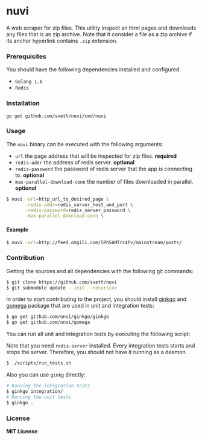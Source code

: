 # nuvi

A web scraper for zip files. This utility inspect an html pages and downloads
any files that is an zip archive.  Note that it consider a file as a zip
archive if its anchor hyperlink contains `.zip` extension.

### Prerequisites

You should have the following dependencies installed and configured:

- `Golang 1.6`
- `Redis`

### Installation

```Golang
go get github.com/svett/nuvi/cmd/nuvi
```

### Usage

The `navi` binary can be executed with the following arguments:

- `url` the page address that will be inspected for zip files. **required**
- `redis-addr` the address of redis server. **optional**
- `redis-password` the password of redis server that the app is connecting to. **optional**
- `max-parallel-download-conn` the number of files downloaded in parallel. **optional**

```bash
$ nuvi -url=http_url_to_desired_page \
       -redis-addr=redis_server_host_and_port \
       -redis-password=redis_server_password \
       -max-parallel-download-conn \
```

#### Example

```bash
$ nuvi -url=http://feed.omgili.com/5Rh5AMTrc4Pv/mainstream/posts/
```

### Contribution

Getting the sources and all dependencies with the following git commands:

```bash
$ git clone https://github.com/svett/nuvi
$ git submodule update --init --recursive
```

In order to start contributing to the project, you should install
[ginkgo](http://github.com/onsi/ginkgo) and
[gomega](http://github.com/ons/gomega) package that are used in unit and
integration tests:

```bash
$ go get github.com/onsi/ginkgo/ginkgo
$ go get github.com/onsi/gomega
```

You can run all unit and integration tests by executing the following script:

Note that you need `redis-server` installed. Every integration tests starts and
stops the server. Therefore, you should not have it running as a deamon.

```bash
$ ./scripts/run_tests.sh
```

Also you can use `ginkg` directly:

```bash
# Running the integration tests
$ ginkgo integration/
# Running the unit tests
$ ginkgo .
```

### License

**MIT License**
